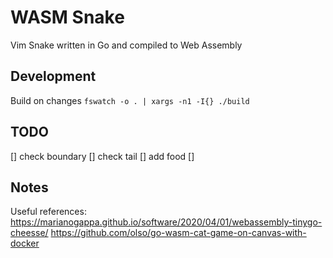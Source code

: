 # WASM Snake

Vim Snake written in Go and compiled to Web Assembly

## Development

Build on changes `fswatch -o . | xargs -n1 -I{} ./build`

## TODO

[] check boundary
[] check tail
[] add food
[]

## Notes

Useful references:
https://marianogappa.github.io/software/2020/04/01/webassembly-tinygo-cheesse/
https://github.com/olso/go-wasm-cat-game-on-canvas-with-docker
